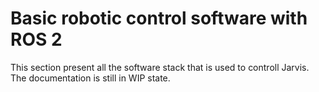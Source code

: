 # Basic robotic control software with ROS 2
This section present all the software stack that is used to controll Jarvis. The documentation is still in WIP state.